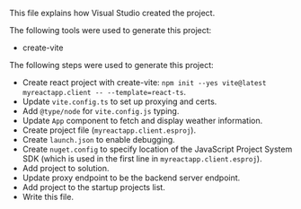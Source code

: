This file explains how Visual Studio created the project.

The following tools were used to generate this project:
- create-vite

The following steps were used to generate this project:
- Create react project with create-vite: `npm init --yes vite@latest myreactapp.client -- --template=react-ts`.
- Update `vite.config.ts` to set up proxying and certs.
- Add `@type/node` for `vite.config.js` typing.
- Update `App` component to fetch and display weather information.
- Create project file (`myreactapp.client.esproj`).
- Create `launch.json` to enable debugging.
- Create `nuget.config` to specify location of the JavaScript Project System SDK (which is used in the first line in `myreactapp.client.esproj`).
- Add project to solution.
- Update proxy endpoint to be the backend server endpoint.
- Add project to the startup projects list.
- Write this file.
